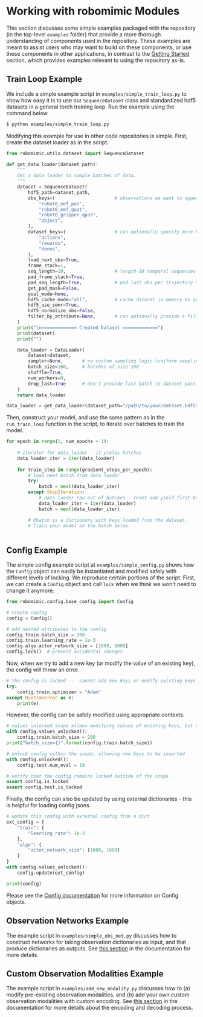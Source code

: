 # Working with robomimic Modules

This section discusses some simple examples packaged with the repository (in the top-level `examples` folder) that provide a more thorough understanding of components used in the repository. These examples are meant to assist users who may want to build on these components, or use these components in other applications, in contrast to the [Getting Started](./quickstart.html) section, which provides examples relevant to using the repository as-is.

## Train Loop Example

We include a simple example script in `examples/simple_train_loop.py` to show how easy it is to use our `SequenceDataset` class and standardized hdf5 datasets in a general torch training loop. Run the example using the command below.

```sh
$ python examples/simple_train_loop.py
```

Modifying this example for use in other code repositories is simple. First, create the dataset loader as in the script.

```python
from robomimic.utils.dataset import SequenceDataset

def get_data_loader(dataset_path):
    """
    Get a data loader to sample batches of data.
    """
    dataset = SequenceDataset(
        hdf5_path=dataset_path,
        obs_keys=(                      # observations we want to appear in batches
            "robot0_eef_pos", 
            "robot0_eef_quat", 
            "robot0_gripper_qpos", 
            "object",
        ),
        dataset_keys=(                  # can optionally specify more keys here if they should appear in batches
            "actions", 
            "rewards", 
            "dones",
        ),
        load_next_obs=True,
        frame_stack=1,
        seq_length=10,                  # length-10 temporal sequences
        pad_frame_stack=True,
        pad_seq_length=True,            # pad last obs per trajectory to ensure all sequences are sampled
        get_pad_mask=False,
        goal_mode=None,
        hdf5_cache_mode="all",          # cache dataset in memory to avoid repeated file i/o
        hdf5_use_swmr=True,
        hdf5_normalize_obs=False,
        filter_by_attribute=None,       # can optionally provide a filter key here
    )
    print("\n============= Created Dataset =============")
    print(dataset)
    print("")

    data_loader = DataLoader(
        dataset=dataset,
        sampler=None,       # no custom sampling logic (uniform sampling)
        batch_size=100,     # batches of size 100
        shuffle=True,
        num_workers=0,
        drop_last=True      # don't provide last batch in dataset pass if it's less than 100 in size
    )
    return data_loader

data_loader = get_data_loader(dataset_path="/path/to/your/dataset.hdf5")
```

Then, construct your model, and use the same pattern as in the `run_train_loop` function in the script, to iterate over batches to train the model.

```python
for epoch in range(1, num_epochs + 1):
  
    # iterator for data_loader - it yields batches
    data_loader_iter = iter(data_loader)
    
    for train_step in range(gradient_steps_per_epoch):
        # load next batch from data loader
        try:
            batch = next(data_loader_iter)
        except StopIteration:
            # data loader ran out of batches - reset and yield first batch
            data_loader_iter = iter(data_loader)
            batch = next(data_loader_iter)

        # @batch is a dictionary with keys loaded from the dataset.
        # Train your model on the batch below.
    
```



## Config Example

The simple config example script at `examples/simple_config.py` shows how the `Config` object can easily be instantiated and modified safely with different levels of locking. We reproduce certain portions of the script. First, we can create a `Config` object and call `lock` when we think we won't need to change it anymore.

```python
from robomimic.config.base_config import Config

# create config
config = Config()

# add nested attributes to the config
config.train.batch_size = 100
config.train.learning_rate = 1e-3
config.algo.actor_network_size = [1000, 1000]
config.lock()  # prevent accidental changes
```

Now, when we try to add a new key (or modify the value of an existing key), the config will throw an error.

```python
# the config is locked --- cannot add new keys or modify existing keys
try:
    config.train.optimizer = "Adam"
except RuntimeError as e:
    print(e)
```

However, the config can be safely modified using appropriate contexts.

```python
# values_unlocked scope allows modifying values of existing keys, but not adding keys
with config.values_unlocked():
    config.train.batch_size = 200
print("batch_size={}".format(config.train.batch_size))

# unlock config within the scope, allowing new keys to be inserted
with config.unlocked():
    config.test.num_eval = 10

# verify that the config remains locked outside of the scope
assert config.is_locked
assert config.test.is_locked
```

Finally, the config can also be updated by using external dictionaries - this is helpful for loading config jsons.

```python
# update this config with external config from a dict
ext_config = {
    "train": {
        "learning_rate": 1e-3
    },
    "algo": {
        "actor_network_size": [1000, 1000]
    }
}
with config.values_unlocked():
    config.update(ext_config)

print(config)
```

Please see the [Config documentation](../modules/configs.html) for more information on Config objects.



## Observation Networks Example

The example script in `examples/simple_obs_net.py` discusses how to construct networks for taking observation dictionaries as input, and that produce dictionaries as outputs. See [this section](../modules/models.html#observation-encoder-and-decoder) in the documentation for more details.



## Custom Observation Modalities Example

The example script in `examples/add_new_modality.py` discusses how to (a) modify pre-existing observation modalities, and (b) add your own custom observation modalities with custom encoding. See [this section](../modules/models.html#observation-encoder-and-decoder) in the documentation for more details about the encoding and decoding process.